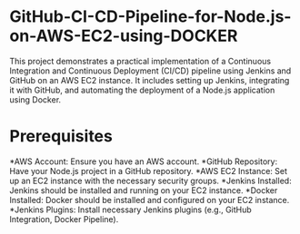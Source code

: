 # GitHub-CI-CD-Pipeline-for-Node.js-on-AWS-EC2-using-DOCKER
This project demonstrates a practical implementation of a Continuous Integration and Continuous Deployment (CI/CD) pipeline using Jenkins and GitHub on an AWS EC2 instance. It includes setting up Jenkins, integrating it with GitHub, and automating the deployment of a Node.js application using Docker. 

# Prerequisites
*AWS Account: Ensure you have an AWS account.
*GitHub Repository: Have your Node.js project in a GitHub repository.
*AWS EC2 Instance: Set up an EC2 instance with the necessary security groups.
*Jenkins Installed: Jenkins should be installed and running on your EC2 instance.
*Docker Installed: Docker should be installed and configured on your EC2 instance.
*Jenkins Plugins: Install necessary Jenkins plugins (e.g., GitHub Integration, Docker Pipeline).
